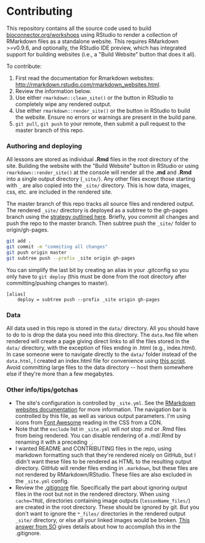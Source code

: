 # Contributing

This repository contains all the source code used to build [bioconnector.org/workshops](http://bioconnector.org/workshops) using RStudio to render a collection of RMarkdown files as a standalone website. This requires RMarkdown >=v0.9.6, and optionally, the RStudio IDE preview, which has integrated support for building websites (i.e., a "Build Website" button that does it all).

To contribute:

1. First read the documentation for Rmarkdown websites: <http://rmarkdown.rstudio.com/rmarkdown_websites.html>.
1. Review the information below.
1. Use either `rmarkdown::clean_site()` or the button in RStudio to completely wipe any rendered output.
1. Use either ``rmarkdown::render_site()`` or the button in RStudio to build the website. Ensure no errors or warnings are present in the build pane.
1. `git pull`, `git push` to your remote, then submit a pull request to the master branch of this repo.


### Authoring and deploying

All lessons are stored as individual **.Rmd** files in the root directory of the site. Building the website with the "Build Website" button in RStudio or using `rmarkdown::render_site()` at the console will render all the **.md** and **.Rmd** into a single output directory (`_site/`). Any other files except those starting with `_` are also copied into the `_site/` directory. This is how data, images, css, etc. are included in the rendered site.

The master branch of this repo tracks all source files and rendered output. The rendered `_site/` directory is deployed as a subtree to the gh-pages branch using the [strategy outlined here](https://gist.github.com/cobyism/4730490). Briefly, you commit all changes and push the repo to the master branch. Then subtree push the `_site/` folder to origin/gh-pages.

```bash
git add .
git commit -m "commiting all changes"
git push origin master
git subtree push --prefix _site origin gh-pages
```

You can simplify the last bit by creating an alias in your .gitconfig so you only have to `git deploy` (this must be done from the root directory after committing/pushing changes to master).

```
[alias]
    deploy = subtree push --prefix _site origin gh-pages
```

### Data

All data used in this repo is stored in the `data/` directory. All you should have to do to is drop the data you need into this directory. The `data.Rmd` file when rendered will create a page giving direct links to all the files stored in the `data/` directory, with the exception of files ending in .html (e.g., index.html). In case someone were to navigate directly to the `data/` folder instead of the `data.html`, I created an index.html file for convenience using [this script](https://github.com/stephenturner/devnotes/blob/master/scripts/makeindex.sh). Avoid committing large files to the data directory -- host them somewhere else if they're more than a few megabytes.

### Other info/tips/gotchas

- The site's configuration is controlled by `_site.yml`. See the [RMarkdown websites documentation](http://rmarkdown.rstudio.com/rmarkdown_websites.html) for more information. The navigation bar is controlled by this file, as well as various output parameters. I'm using icons from [Font Awesome](http://fontawesome.io/) reading in the CSS from a CDN.
- Note that the `exclude` list in `_site.yml` will _not_ stop .md or .Rmd files from being rendered. You can disable rendering of a .md/.Rmd by renaming it with a preceding `_`.
- I wanted README and CONTRIBUTING files in the repo, using markdown formatting such that they're rendered nicely on GitHub, but I didn't want these files to be rendered as HTML to the resulting output directory. GitHub will render files ending in `.markdown`, but these files are not rendered by RMarkdown/RStudio. These files are also excluded in the `_site.yml` config.
- Review the [.gitignore](.gitignore) file. Specifically the part about ignoring output files in the root but not in the rendered directory. When using `cache=TRUE`, directories containing image outputs (`lessonName_files/`) are created in the root directory. These should be ignored by git. But you don't want to ignore the `*_files/` directories in the rendered output `_site/` directory, or else all your linked images would be broken. [This answer from SO](http://stackoverflow.com/questions/5533050/gitignore-exclude-folder-but-include-specific-subfolder) gives details about how to accomplish this in the .gitignore.

